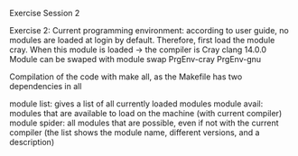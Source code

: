 Exercise Session 2

Exercise 2:
Current programming environment: according to user guide, no modules are loaded at login by default. Therefore,
first load the module cray. When this module is loaded -> the compiler is Cray clang 14.0.0
Module can be swaped with module swap PrgEnv-cray PrgEnv-gnu

Compilation of the code with make all, as the Makefile has two dependencies in all

module list: gives a list of all currently loaded modules
module avail: modules that are available to load on the machine (with current compiler)
module spider: all modules that are possible, even if not with the current compiler (the list shows the module
name, different versions, and a description) 
